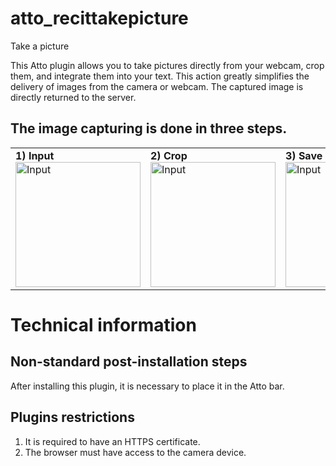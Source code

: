 # atto_recittakepicture
Take a picture

This Atto plugin allows you to take pictures directly from your webcam, crop them, and integrate them into your text.
This action greatly simplifies the delivery of images from the camera or webcam. 
The captured image is directly returned to the server.

## The image capturing is done in three steps.
<table>
  <tr>
    <td>
      <b>1) Input</b>
      <br/>
      <img src='https://github.com/SN-RECIT-formation-a-distance/moodle-atto_recittakepicture/blob/main/docs/etape1.jpg' alt="Input" style='width: 200px;'/>
    </td>  
    <td>
      <b>2) Crop</b>
      <br/>
      <img src='https://github.com/SN-RECIT-formation-a-distance/moodle-atto_recittakepicture/blob/main/docs/etape2.jpg' alt="Input" style='width: 200px;'/>
    </td>  
    <td>
      <b>3) Save</b>
      <br/>
      <img src='https://github.com/SN-RECIT-formation-a-distance/moodle-atto_recittakepicture/blob/main/docs/etape3.jpg' alt="Input" style='width: 200px;'/>
    </td>  
  </tr>
</table>

# Technical information

## Non-standard post-installation steps
After installing this plugin, it is necessary to place it in the Atto bar.

## Plugins restrictions
1) It is required to have an HTTPS certificate.
2) The browser must have access to the camera device.
